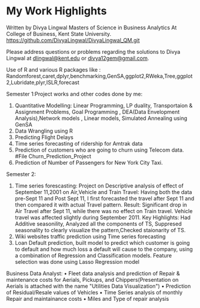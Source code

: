# My Work Highlights
Written by Divya Lingwal
Masters of Science in Business Analytics
At College of Business, Kent State University.
https://github.com/DivyaLingwal/DivyaLingwal_QM.git

Please address questions or problems regarding the solutions to Divya Lingwal at dlingwal@kent.edu or divya12gem@gmail.com.

Use of R and various R packages like : Randomforest,caret,dplyr,benchmarking,GenSA,ggplot2,RWeka,Tree,ggplot2,Lubridate,plyr,ISLR,forecast

Semester 1:Project works and other codes done by me:
1. Quantitative Modelling: Linear Programming, LP duality, Transportaion & Assignment Problems, Goal Programming , DEA(Data Envelopment Analysis),Network models , Linear models, Simulated Annealing using GenSA 
2. Data Wrangling using R
3. Predicting Flight Delays
4. Time series forecasting of ridership for Amtrak data 
3. Prediction of customers who are going to churn using Telecom data. #File Churn_Prediction_Project
4. Prediction of Number of Passengers for New York City Taxi.

Semester 2: 
1. Time series forescasting: Project on Descriptive analysis of effect of September 11,2001 on Air,Vehicle and Train Travel: Having both the data pre-Sept 11 and Post Sept 11, I first forecasted the travel after Sept 11 and then compared it with actual Travel pattern.
Result: Significant drop in Air Travel after Sept 11, while there was no effect on Train travel. Vehicle travel was affected slightly during September 2011. 
Key Highlights: Had Additive seasonility, Analyzed all the components of TS, Suppresed seasonality to clearly visualize the pattern,Checked staionarity of TS.
2. Wiki websites traffic prediction using Time series forecasting
3. Loan Default prediction, built model to predict which customer is going to default and how much loss a default will cause to the company, using a combination of Regression and Classification models. Feature selection was done using Lasso Regression model

Business Data Analyst:
•	Fleet data analysis and prediction of Repair & maintenance costs for Aerials, Pickups, and Chippers(Presentation on Aerials is attached with the name "Utilities Data Visualization")
•	Prediction of Residual/Resale values of Vehicles
•	Time Series analysis of monthly Repair and maintainance costs
•	Miles and Type of repair analysis



